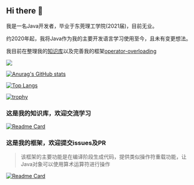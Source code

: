 ## Hi there 👋
我是一名Java开发者，毕业于东莞理工学院(2021届)，目前无业。

约2020年起，我将Java作为我的主要开发语言学习使用至今，且未有变更想法。

我目前在整理我的[知识库](https://github.com/Yang-xingchen/my-java-knowledge-base)以及完善我的框架[operator-overloading](https://github.com/Yang-xingchen/operator-overloading)

[![](https://github-profile-summary-cards.vercel.app/api/cards/profile-details?username=Yang-xingchen&theme=vue)](https://github.com/Yang-xingchen)

[![Anurag's GitHub stats](https://github-readme-stats.vercel.app/api?username=Yang-xingchen&show_icons=true&include_all_commits=true)](https://github.com/Yang-xingchen)

[![Top Langs](https://github-readme-stats.vercel.app/api/top-langs/?username=Yang-xingchen)](https://github.com/Yang-xingchen)

[![trophy](https://github-profile-trophy.vercel.app/?username=Yang-xingchen&theme=light)](https://github.com/Yang-xingchen)

### 这是我的知识库，欢迎交流学习
[![Readme Card](https://github-readme-stats.vercel.app/api/pin/?username=Yang-xingchen&repo=my-java-knowledge-base)](https://github.com/Yang-xingchen/my-java-knowledge-base)

### 这是我的框架，欢迎提交issues及PR
> 该框架的主要功能是在编译阶段生成代码，提供类似操作符重载功能，让Java对象可以使用算术运算符进行操作

[![Readme Card](https://github-readme-stats.vercel.app/api/pin/?username=Yang-xingchen&repo=operator-overloading)](https://github.com/Yang-xingchen/operator-overloading)


<!--
**Yang-xingchen/Yang-xingchen** is a ✨ _special_ ✨ repository because its `README.md` (this file) appears on your GitHub profile.

Here are some ideas to get you started:

- 🔭 I’m currently working on ...
- 🌱 I’m currently learning ...
- 👯 I’m looking to collaborate on ...
- 🤔 I’m looking for help with ...
- 💬 Ask me about ...
- 📫 How to reach me: ...
- 😄 Pronouns: ...
- ⚡ Fun fact: ...
-->
